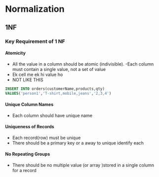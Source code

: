 # Normalization
## 1NF
### Key Requirement of 1 NF
#### Atomicity
- All the value in a column should be atomic (indivisible). 
-Each column must contain a single value, not a set of value
- Ek cell me ek hi value ho
- NOT LIKE THIS
```sql
INSERT INTO orders(customerName,products,qty)
VALUES('person1','T-shirt,mobile,jeans','2,3,4')
```


#### Unique Column Names
- Each column should have unique name

#### Uniqueness of Records
- Each record(row) must be unique
- There should be a primary key or a away to unique identify each

#### No Repeating Groups
- There should be no multiple value (or array )stored in a single column for a record
